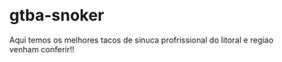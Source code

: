 # gtba-snoker
Aqui temos os melhores tacos de sinuca profrissional do litoral e regiao venham conferir!!
